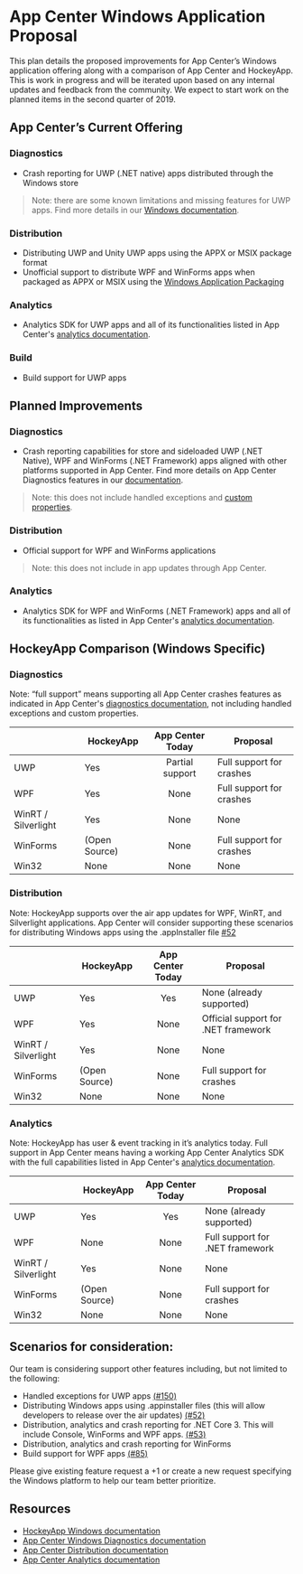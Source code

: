 # App Center Windows Application Proposal 

This plan details the proposed improvements for App Center’s Windows application offering along with a comparison of App Center and HockeyApp. This is work in progress and will be iterated upon based on any internal updates and feedback from the community. We expect to start work on the planned items in the second quarter of 2019. 


## App Center’s Current Offering 
### Diagnostics

- Crash reporting for UWP (.NET native) apps distributed through the Windows store 
> Note: there are some known limitations and missing features for UWP apps. Find more details in our [Windows documentation](https://docs.microsoft.com/en-us/appcenter/diagnostics/windows-support). 

### Distribution

- Distributing UWP and Unity UWP apps using the APPX or MSIX package format
- Unofficial support to distribute WPF and WinForms apps when packaged as APPX or MSIX using the [Windows Application Packaging](https://docs.microsoft.com/en-us/windows/uwp/porting/desktop-to-uwp-packaging-dot-net)

### Analytics 

- Analytics SDK for UWP apps and all of its functionalities listed in App Center's [analytics documentation](https://docs.microsoft.com/en-us/appcenter/analytics/).  

### Build
- Build support for UWP apps

## Planned Improvements 

### Diagnostics 

- Crash reporting capabilities for store and sideloaded UWP (.NET Native), WPF and WinForms (.NET Framework) apps aligned with other platforms supported in App Center. Find more details on App Center Diagnostics features in our [documentation](https://docs.microsoft.com/en-us/appcenter/diagnostics/features).  

> Note: this does not include handled exceptions and [custom properties](https://docs.microsoft.com/en-us/appcenter/diagnostics/features#key-value-pairs).  
 

### Distribution 

- Official support for WPF and WinForms applications 
 
> Note: this does not include in app updates through App Center.  
### Analytics
- Analytics SDK for WPF and WinForms (.NET Framework) apps and all of its functionalities as listed in App Center's [analytics documentation](https://docs.microsoft.com/en-us/appcenter/analytics/).  

## HockeyApp Comparison (Windows Specific) 
### Diagnostics 
Note: “full support” means supporting all App Center crashes features as indicated in App Center's [diagnostics documentation](https://docs.microsoft.com/en-us/appcenter/diagnostics/features), not including handled exceptions and custom properties. 


|    | HockeyApp | App Center Today | Proposal | 
| ---| --------- |:----------------:| ------- |
| UWP| Yes       | Partial support | Full support for crashes |
| WPF| Yes       | None | Full support for crashes |
| WinRT / Silverlight | Yes       | None | None |
| WinForms | (Open Source)    | None | Full support for crashes |
| Win32 | None | None | None |


### Distribution  

Note: HockeyApp supports over the air app updates for WPF, WinRT, and Silverlight applications. App Center will consider supporting these scenarios for distributing Windows apps using the .appInstaller file [#52](https://github.com/Microsoft/appcenter/issues/52)

|    | HockeyApp | App Center Today | Proposal | 
| ---| --------- |:----------------:| ------- |
| UWP| Yes       | Yes | None (already supported) |
| WPF| Yes       | None | Official support for .NET framework |
| WinRT / Silverlight | Yes       | None | None |
| WinForms | (Open Source)    | None | Full support for crashes |
| Win32 | None | None | None |

### Analytics 

Note: HockeyApp has user & event tracking in it’s analytics today. Full support in App Center means having a working App Center Analytics SDK with the full capabilities listed in App Center's [analytics documentation](https://docs.microsoft.com/en-us/appcenter/analytics/). 

|    | HockeyApp | App Center Today | Proposal | 
| ---| --------- |:----------------:| ------- |
| UWP| Yes       | Yes | None (already supported) |
| WPF| None       | None | Full support for .NET framework |
| WinRT / Silverlight | Yes     | None | None |
| WinForms | (Open Source)    | None | Full support for crashes |
| Win32 | None | None | None |


## Scenarios for consideration: 

Our team is considering support other features including, but not limited to the following: 

- Handled exceptions for UWP apps [(#150)](https://github.com/Microsoft/appcenter/issues/150)
- Distributing Windows apps using .appinstaller files (this will allow developers to release over the air updates) [(#52)](https://github.com/Microsoft/appcenter/issues/52) 
- Distribution, analytics and crash reporting for .NET Core 3. This will include Console, WinForms and WPF apps. [(#53)](https://github.com/Microsoft/appcenter/issues/53)
- Distribution, analytics and crash reporting for WinForms 
- Build support for WPF apps [(#85)](https://github.com/Microsoft/appcenter/issues/85)

 Please give existing feature request a +1 or create a new request specifying the Windows platform to help our team better prioritize.  
 
 ## Resources 

- [HockeyApp Windows documentation](https://support.hockeyapp.net/kb/client-integration-windows-and-windows-phone/hockeyapp-for-applications-on-windows) 
- [App Center Windows Diagnostics documentation](https://docs.microsoft.com/en-us/appcenter/diagnostics/windows-support)
- [App Center Distribution documentation](https://docs.microsoft.com/en-us/appcenter/distribution/)
- [App Center Analytics documentation](https://docs.microsoft.com/en-us/appcenter/analytics/) 


